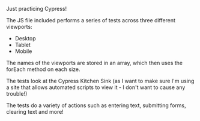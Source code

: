Just practicing Cypress!

The JS file included performs a series of tests across three different viewports:
- Desktop
- Tablet
- Mobile

The names of the viewports are stored in an array, which then uses the forEach method on each size.

The tests look at the Cypress Kitchen Sink (as I want to make sure I'm using a site that allows automated scripts to view it - I don't want to cause any trouble!)

The tests do a variety of actions such as entering text, submitting forms, clearing text and more!